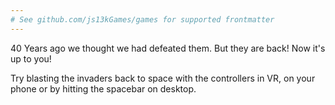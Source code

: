 ```yaml
---
# See github.com/js13kGames/games for supported frontmatter
---
```

40 Years ago we thought we had defeated them. But they are back! Now it's up to you!

Try blasting the invaders back to space with the controllers in VR, on your phone or by hitting the spacebar on desktop.